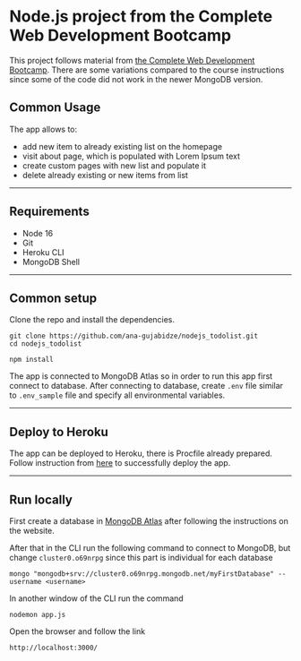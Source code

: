 # Node.js project from the Complete Web Development Bootcamp

This project follows material from [the Complete Web Development Bootcamp](https://www.udemy.com/course/the-complete-web-development-bootcamp). There are some variations compared to the course instructions since some of the code did not work in the newer MongoDB version.

## Common Usage
The app allows to:
- add new item to already existing list on the homepage
- visit about page, which is populated with Lorem Ipsum text
- create custom pages with new list and populate it
- delete already existing or new items from list

---
## Requirements
- Node 16
- Git
- Heroku CLI
- MongoDB Shell
---
## Common setup
Clone the repo and install the dependencies.
``` 
git clone https://github.com/ana-gujabidze/nodejs_todolist.git
cd nodejs_todolist
```
``` 
npm install
```
The app is connected to MongoDB Atlas so in order to run this app first connect to database. After connecting to database, create `.env` file similar to `.env_sample` file and specify all environmental variables.

---

## Deploy to Heroku

The app can be deployed to Heroku, there is Procfile already prepared. Follow instruction from [here](https://devcenter.heroku.com/articles/getting-started-with-nodejs) to successfully deploy the app.

---

## Run locally

First create a database in [MongoDB Atlas](https://www.mongodb.com/atlas) after following the instructions on the website.

After that in the CLI run the following command to connect to MongoDB, but change `cluster0.o69nrpg` since this part is individual for each database
```
mongo "mongodb+srv://cluster0.o69nrpg.mongodb.net/myFirstDatabase" --username <username>
```
In another window of the CLI run the command 
```
nodemon app.js
```
Open the browser and follow the link 
```
http://localhost:3000/
```
